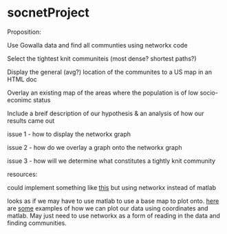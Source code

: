 # socnetProject

Proposition:


Use Gowalla data and find all communties using networkx code

Select the tightest knit communiteis (most dense? shortest paths?)

Display the general (avg?) location of the communites to a US map in an HTML doc

Overlay an existing map of the areas where the population is of low socio-econimc status

Include a breif description of our hypothesis & an analysis of how our results came out



  issue 1 - how to display the networkx graph
  
  issue 2 - how do we overlay a graph onto the networkx graph
  
  issue 3 - how will we determine what constitutes a tightly knit community


resources:

could implement something like [this](https://towardsdatascience.com/easy-steps-to-plot-geographic-data-on-a-map-python-11217859a2db) but using networkx instead of matlab

looks as if we may have to use matlab to use a base map to plot onto.
[here](https://sensitivecities.com/so-youd-like-to-make-a-map-using-python-EN.html#.X6R5wy2ZNAY) are [some](https://stackoverflow.com/questions/19915266/drawing-a-graph-with-networkx-on-a-basemap) examples of how we can plot our data using coordinates and matlab. May just need to use networkx as a form of reading in the data and finding communities.
